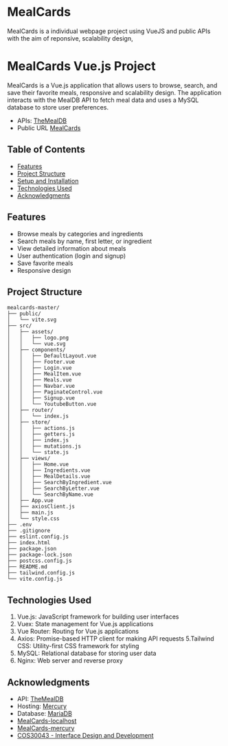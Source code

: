 # MealCards

MealCards is a individual webpage project using VueJS and public APIs with the aim of reponsive, scalability design,

# MealCards Vue.js Project

MealCards is a Vue.js application that allows users to browse, search, and save their favorite meals, responsive and scalability design. The application interacts with the MealDB API to fetch meal data and uses a MySQL database to store user preferences.

- APIs: [TheMealDB](https://www.themealdb.com/api.php)
- Public URL [MealCards](https://)

## Table of Contents

- [Features](#features)
- [Project Structure](#project-structure)
- [Setup and Installation](#setup-and-installation)
- [Technologies Used](#technologies-used)
- [Acknowledgments](#acknowledgments)

## Features

- Browse meals by categories and ingredients
- Search meals by name, first letter, or ingredient
- View detailed information about meals
- User authentication (login and signup)
- Save favorite meals
- Responsive design

## Project Structure

```plaintext
mealcards-master/
├── public/
│   └── vite.svg
├── src/
│   ├── assets/
│   │   ├── logo.png
│   │   └── vue.svg
│   ├── components/
│   │   ├── DefaultLayout.vue
│   │   ├── Footer.vue
│   │   ├── Login.vue
│   │   ├── MealItem.vue
│   │   ├── Meals.vue
│   │   ├── Navbar.vue
│   │   ├── PaginateControl.vue
│   │   ├── Signup.vue
│   │   └── YoutubeButton.vue
│   ├── router/
│   │   └── index.js
│   ├── store/
│   │   ├── actions.js
│   │   ├── getters.js
│   │   ├── index.js
│   │   ├── mutations.js
│   │   └── state.js
│   ├── views/
│   │   ├── Home.vue
│   │   ├── Ingredients.vue
│   │   ├── MealDetails.vue
│   │   ├── SearchByIngredient.vue
│   │   ├── SearchByLetter.vue
│   │   └── SearchByName.vue
│   ├── App.vue
│   ├── axiosClient.js
│   ├── main.js
│   └── style.css
├── .env
├── .gitignore
├── eslint.config.js
├── index.html
├── package.json
├── package-lock.json
├── postcss.config.js
├── README.md
├── tailwind.config.js
└── vite.config.js
```

## Technologies Used

1. Vue.js: JavaScript framework for building user interfaces
2. Vuex: State management for Vue.js applications
3. Vue Router: Routing for Vue.js applications
4. Axios: Promise-based HTTP client for making API requests
   5.Tailwind CSS: Utility-first CSS framework for styling
5. MySQL: Relational database for storing user data
6. Nginx: Web server and reverse proxy

## Acknowledgments

- API: [TheMealDB](https://themealdb.com/)
- Hosting: [Mercury](https://mercury.swin.edu.au)
- Database: [MariaDB](https://feenix-mariadb-web.swin.edu.au)
- [MealCards-localhost](https://github.com/Walts03/MealCards-localhost)
- [MealCards-mercury](https://github.com/Walts03/MealCards-mercury)
- [COS30043 - Interface Design and Development](https://github.com/Walts03/cos30043)
